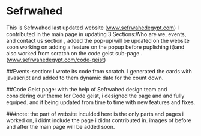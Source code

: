 # Sefrwahed

This is Sefrwahed last updated website (www.sefrwahedegypt.com)
I contributed in the main page in updating 3 Sections:Who are we, events, and contact us section , added the pop-up(will be updated on the website soon working on adding a feature on the popup before puplishing it)and also worked from scratch on the code geist sub-page .(www.sefrwahedegypt.com/code-geist)

##Events-section:
I wrote its code from scratch. I generated the cards with javascript and added to them dynamic date for the count down.

##Code Geist page:
with the help of Sefrwahed design team and considering our theme for Code geist, i designed the page and and fully equiped. and it being updated from time to time with new features and fixes.

###note:
the part of website inculded here is the only parts and pages i worked on, i didnt include the page i didnt contributed in.
images of before and after the main page will be added soon.
